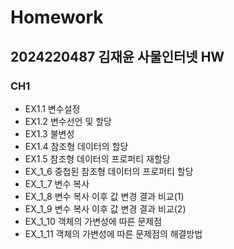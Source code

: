 # Homework 
## 2024220487 김재윤 사물인터넷 HW
### CH1
+ EX1.1 변수설정 
+ EX1.2 변수선언 및 할당 
+ EX1.3 불변성
+ EX1.4 참조형 데이터의 할당
+ EX1.5 참조형 데이터의 프로퍼티 재할당
+ EX_1_6 중첩된 참조형 데이터의 프로퍼티 할당  
+ EX_1_7 변수 복사  
+ EX_1_8 변수 복사 이후 값 변경 결과 비교(1)  
+ EX_1_9 변수 복사 이후 값 변경 결과 비교(2)  
+ EX_1_10 객체의 가변성에 따른 문제점  
+ EX_1_11 객체의 가변성에 따른 문제점의 해결방법  
